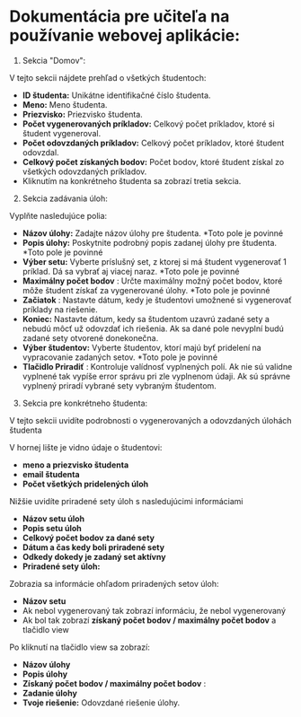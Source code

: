 # Dokumentácia pre učiteľa na používanie webovej aplikácie:

1. Sekcia "Domov":

 V tejto sekcii nájdete prehľad o všetkých študentoch:

- **ID študenta:** Unikátne identifikačné číslo študenta.
- **Meno:** Meno študenta.
- **Priezvisko:** Priezvisko študenta.
- **Počet vygenerovaných príkladov:** Celkový počet príkladov, ktoré si študent vygeneroval.
- **Počet odovzdaných príkladov:** Celkový počet príkladov, ktoré študent odovzdal.
- **Celkový počet získaných bodov:** Počet bodov, ktoré študent získal zo všetkých odovzdaných príkladov.
- Kliknutím na konkrétneho študenta sa zobrazí tretia sekcia.

2. Sekcia zadávania úloh:

Vyplňte nasledujúce polia:

- **Názov úlohy:** Zadajte názov úlohy pre študenta. \*Toto pole je povinné
- **Popis úlohy:** Poskytnite podrobný popis zadanej úlohy pre študenta. \*Toto pole je povinné
- **Výber setu:** Vyberte príslušný set, z ktorej si má študent vygenerovať 1 príklad. Dá sa vybrať aj viacej naraz. \*Toto pole je povinné
- **Maximálny počet bodov** : Určte maximálny možný počet bodov, ktoré môže študent získať za vygenerované úlohy. \*Toto pole je povinné
- **Začiatok** : Nastavte dátum, kedy je študentovi umožnené si vygenerovať príklady na riešenie.
- **Koniec:** Nastavte dátum, kedy sa študentom uzavrú zadané sety a nebudú môcť už odovzdať ich riešenia. Ak sa dané pole nevyplní budú zadané sety otvorené donekonečna.
- **Výber študentov:** Vyberte študentov, ktorí majú byť pridelení na vypracovanie zadaných setov. \*Toto pole je povinné
- **Tlačidlo Priradiť** : Kontroluje valídnosť vyplnených polí. Ak nie sú validne vyplnené tak vypíše error správu pri zle vyplnenom údaji. Ak sú správne vyplnený priradí vybrané sety vybraným študentom.

3. Sekcia pre konkrétneho študenta:

 V tejto sekcii uvidíte podrobnosti o vygenerovaných a odovzdaných úlohách študenta

V hornej lište je vidno údaje o študentovi:

- **meno a priezvisko študenta**
- **email študenta**
- **Počet všetkých pridelených úloh**

Nižšie uvidíte priradené sety úloh s nasledujúcimi informáciami

- **Názov setu úloh**
- **Popis setu úloh**
- **Celkový počet bodov za dané sety**
- **Dátum a čas kedy boli priradené sety**
- **Odkedy dokedy je zadaný set aktívny**
- **Priradené sety úloh:**

Zobrazia sa informácie ohľadom priradených setov úloh:

- **Názov setu**
- Ak nebol vygenerovaný tak zobrazí  informáciu, že nebol vygenerovaný
- Ak bol tak zobrazí **získaný počet bodov / maximálny počet bodov** a tlačidlo view

Po kliknutí na tlačidlo view sa zobrazí:

- **Názov úlohy**
- **Popis úlohy**
- **Získaný počet bodov / maximálny počet bodov** :
- **Zadanie úlohy**
- **Tvoje riešenie:** Odovzdané riešenie úlohy.
